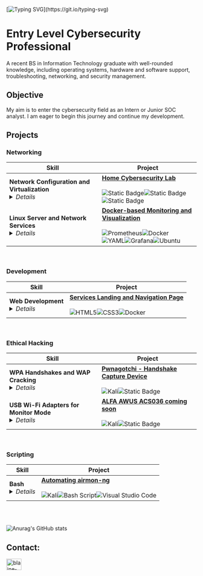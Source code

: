 [![Typing SVG](https://readme-typing-svg.demolab.com?font=Fira+Code&size=40&duration=4000&pause=1000&width=1000&height=75&lines=Hi%2C+I'm+Blaine.+Glad+you+made+it+here.)](https://git.io/typing-svg)
# Entry Level Cybersecurity Professional 

A recent BS in Information Technology graduate with well-rounded knowledge, including operating systems, hardware and software support, troubleshooting, networking, and security management.

## Objective  
My aim is to enter the cybersecurity field as an Intern or Junior SOC analyst. I am eager to begin this journey and continue my development.

## Projects 

### Networking
| Skill                                    | Project                        |
|------------------------------------------|--------------------------------|
| <b>Network Configuration and Virtualization</b><details><summary><i>Details</i></summary><br>- VMware<br>- Subnetting<br>- Firewall Rules<br>- IP assignments<br>- DHCP<br>- DNS<br>- Virtualization<br>- Vulnerability scanning<br>- Host/Network hardening<br>- Pen testing</details> |[**Home Cybersecurity Lab**](https://github.com/blaine-geiger/homelab)<br><br>![Static Badge](https://img.shields.io/badge/VMware-yellow?style=plastic)![Static Badge](https://img.shields.io/badge/pfSense-green?style=plastic)![Static Badge](https://img.shields.io/badge/Nessus-rebeccapurple?style=plastic)|
| <b>Linux Server and Network Services</b><details><summary><i>Details</i></summary><br>- SIEM<br>- Headless Ubuntu server<br>- Linux CLI and system study<br>- Docker and docker-compose<br>- yaml/config files<br>- Tech stacks<br>- Remote Server Logging, Querying, Visualization<br>- Prometheus, Node Exporter, Telegraf<br>- Loki, Promtail, Fail2ban<br>- InfluxDB, Portainer, Grafana</details> |[**Docker-based Monitoring and Visualization**](https://github.com/blaine-geiger/Pi5-Ubuntu-Server)<br><br>![Prometheus](https://img.shields.io/badge/Prometheus-E6522C?style=plastic&logo=Prometheus&logoColor=white)![Docker](https://img.shields.io/badge/docker-%230db7ed.svg?style=plastic&logo=docker&logoColor=white)<br>![YAML](https://img.shields.io/badge/yaml-%23ffffff.svg?style=plastic&logo=yaml&logoColor=151515)![Grafana](https://img.shields.io/badge/grafana-%23F46800.svg?style=plastic&logo=grafana&logoColor=white)![Ubuntu](https://img.shields.io/badge/Ubuntu-E95420?style=plastic&logo=ubuntu&logoColor=white)| 

<br/>

### Development
| Skill                                    | Project                        |
|------------------------------------------|--------------------------------|
| <b>Web Development</b><details><summary><i>Details</i></summary><br>Using HTML and CSS to develop a web interface<br> for easy navigation of network Docker service GUIs.<br> Attention to design and UI/UX details.</details> |[**Services Landing and Navigation Page**](https://github.com/blaine-geiger/home-network-dashboard)<br><br>![HTML5](https://img.shields.io/badge/html5-%23E34F26.svg?style=plastic&logo=html5&logoColor=white)![CSS3](https://img.shields.io/badge/css3-%231572B6.svg?style=plastic&logo=css3&logoColor=white)![Docker](https://img.shields.io/badge/docker-%230db7ed.svg?style=plastic&logo=docker&logoColor=white)| 

<br/>

### Ethical Hacking
| Skill                                    | Project                        |
|------------------------------------------|--------------------------------|
| <b>WPA Handshakes and WAP Cracking</b><details><summary><i>Details</i></summary><br>- WPA handshakes<br>- Deauthentication<br>- config.toml files<br>- Bettercap<br>- pcap files<br>- Password cracking<br>- Kali<br>- Hashcat<br>- Wordlists</details> |[**Pwnagotchi - Handshake Capture Device**](https://github.com/blaine-geiger/Pwnagotchi)<br><br>![Kali](https://img.shields.io/badge/Kali-268BEE?style=plastic&logo=kalilinux&logoColor=white)![Static Badge](https://img.shields.io/badge/Hashcat-purple?style=plastic)|
| <b>USB Wi-Fi Adapters for Monitor Mode</b><details><summary><i>Details</i></summary><br>- Adapter chipsets<br>- Linux driver installation<br>- Aircrack-ng suite<br>- Monitor mode<br>- Passive sniffing<br>- Packet injection</details> |[**ALFA AWUS ACS036 coming soon**](https://github.com/blaine-geiger/)<br><br>![Kali](https://img.shields.io/badge/Kali-268BEE?style=plastic&logo=kalilinux&logoColor=white)![Static Badge](https://img.shields.io/badge/Wi--Fi%20Hacking-crimson?style=plastic)|



<br/>

### Scripting
| Skill                                    | Project                        |
|------------------------------------------|--------------------------------|
| <b>Bash</b><details><summary><i>Details</i></summary><br>- Bash shell scripting<br>- Automation of repitive CLI<br>- Configure monitor mode<br>- Macchanger<br>- Streamline workflow</details> |[**Automating airmon-ng**](https://github.com/blaine-geiger/automate-airmon)<br><br>![Kali](https://img.shields.io/badge/Kali-268BEE?style=plastic&logo=kalilinux&logoColor=white)![Bash Script](https://img.shields.io/badge/bash_script-%23121011.svg?style=plastic&logo=gnu-bash&logoColor=white)![Visual Studio Code](https://img.shields.io/badge/Visual%20Studio%20Code-0078d7.svg?style=plastic&logo=visual-studio-code&logoColor=white)|

<br>
<br>

![Anurag's GitHub stats](https://github-readme-stats.vercel.app/api?username=blaine-geiger&show_icons=true&theme=radical&hide=commits)


<h2>Contact:</h2>
<a href="https://linkedin.com/in/blaine-geiger-999b81329" target="blank"><img align="center" src="https://raw.githubusercontent.com/rahuldkjain/github-profile-readme-generator/master/src/images/icons/Social/linked-in-alt.svg" alt="blaine-geiger-999b81329" height="30" width="40" /></a>




<!--
**bgtestpage/bgtestpage** is a ✨ _special_ ✨ repository because its `README.md` (this file) appears on your GitHub profile.
You can click the Preview link to take a look at your changes.
Here are some ideas to get you started:

- 🔭 I’m currently working on ...
- 🌱 I’m currently learning ...
- 👯 I’m looking to collaborate on ...
- 🤔 I’m looking for help with ...
- 💬 Ask me about ...
- 📫 How to reach me: ...
- 😄 Pronouns: ...
- ⚡ Fun fact: ...
-->



